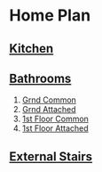  
# Home Plan

## [Kitchen](Kitchen/Kitchen.md)

## [Bathrooms](Bathrooms/Bathrooms.md)

1. [Grnd  Common](Bathrooms/Grnd_Common/Grnd_Common.md)
2. [Grnd Attached](Bathrooms/Grnd_Attached/Grnd_attached.md)
3. [1st Floor Common](Bathrooms/1stFlr_Common/1stFlr-Common.md)
4. [1st Floor Attached](Bathrooms/1stFlr_Attached/1stFlr_attached.md)

## [External Stairs](Stairs/ExtStairs.md)

